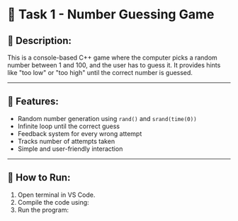 # 🎯 Task 1 - Number Guessing Game

## 📄 Description:
This is a console-based C++ game where the computer picks a random number between 1 and 100, and the user has to guess it. It provides hints like "too low" or "too high" until the correct number is guessed.

---

## 🧠 Features:
- Random number generation using `rand()` and `srand(time(0))`
- Infinite loop until the correct guess
- Feedback system for every wrong attempt
- Tracks number of attempts taken
- Simple and user-friendly interaction

---

## 🔧 How to Run:
1. Open terminal in VS Code.
2. Compile the code using:
3. Run the program:

